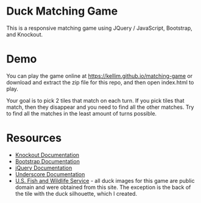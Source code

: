 # Duck Matching Game
This is a responsive matching game using JQuery / JavaScript, Bootstrap, and Knockout. 

# Demo
You can play the game online at https://kellim.github.io/matching-game or download and extract the zip file for this repo, and then open index.html to play.

Your goal is to pick 2 tiles that match on each turn. If you pick tiles that match, then they disappear and you need to find all the other matches. Try to find all the matches in the least amount of turns possible.

# Resources
- [Knockout Documentation](http://knockoutjs.com)
- [Bootstrap Documentation](http://getbootstrap.com)
- [jQuery Documentation](http://api.jquery.com)
- [Underscore Documentation](http://underscorejs.org)
- [U.S. Fish and Wildlife Service](http://digitalmedia.fws.gov/) - all duck images for this game are public domain and were obtained from this site. The exception is the back of the tile with the duck silhouette, which I created.
